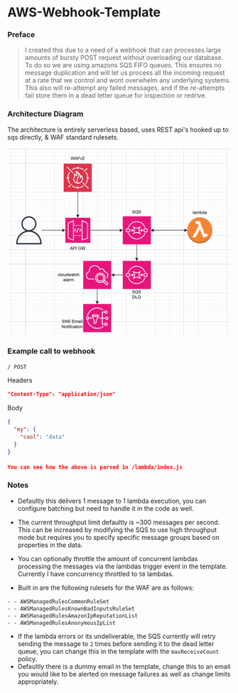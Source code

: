 # AWS-Webhook-Template

### Preface

> I created this due to a need of a webhook that can processes large amounts of bursty POST request without overloading our database. To do so we are using amazons SQS FIFO queues. This ensures no message duplication and will let us process all the incoming request at a rate that we control and wont overwhelm any underlying systems. This also will re-attempt any failed messages, and if the re-attempts fail store them in a dead letter queue for inspection or redrive.

### Architecture Diagram

The architecture is entirely serverless based, uses REST api's hooked up to sqs directly, & WAF standard rulesets.

<img src="./assets/diagram.png" alt="Architecture Diagram" width="500"/>

### Example call to webhook

`/ POST`

Headers

```json
"Content-Type": "application/json"
```

Body

```json
{
  "my": {
    "cool": "data"
  }
}

You can see how the above is parsed in /lambda/index.js
```

### Notes

- Defaultly this delivers 1 message to 1 lambda execution, you can configure batching but need to handle it in the code as well.

- The current throughput limit defaultly is ~300 messages per second. This can be increased by modifying the SQS to use high throughput mode but requires you to specify specific message groups based on properties in the data.

- You can optionally throttle the amount of concurrent lambdas processing the messages via the lambdas trigger event in the template. Currently I have concurrency throttled to `50` lambdas.

- Built in are the following rulesets for the WAF are as follows:

```
- - AWSManagedRulesCommonRuleSet
- - AWSManagedRulesKnownBadInputsRuleSet
- - AWSManagedRulesAmazonIpReputationList
- - AWSManagedRulesAnonymousIpList
```

- If the lambda errors or its undeliverable, the SQS currently will retry sending the message to `2` times before sending it to the dead letter queue, you can change this in the template with the `maxReceiveCount` policy.
- Defaultly there is a dummy email in the template, change this to an email you would like to be alerted on message failures as well as change limits appropriately.

